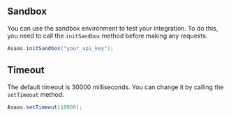 ## Sandbox
You can use the sandbox environment to test your integration. To do this, you need to call the `initSandbox` method before making any requests.
```java
Asaas.initSandbox("your_api_key");
```

## Timeout

The default timeout is 30000 milliseconds. You can change it by calling the `setTimeout` method.
```java
Asaas.setTimeout(10000);
```
